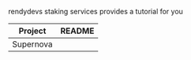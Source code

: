 rendydevs staking services provides a tutorial for you

| Project | README |
| ------ | ------ |
| Supernova |     |



 


